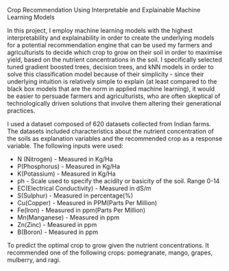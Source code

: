 Crop Recommendation Using Interpretable and Explainable Machine Learning Models 

In this project, I employ machine learning models with the highest interpretability and explainability in order to create the underlying models for a potential recommendation engine that can be used my farmers and agriculturists to decide which crop to grow on their soil in order to maximise yield, based on the nutrient concentrations in the soil. I specifically selected tuned gradient boosted trees, decision trees, and kNN models in order to solve this classification model because of their simplicity - since their underlying intuition is relatively simple to explain (at least compared to the black box models that are the norm in applied machine learning), it would be easier to persuade farmers and agriculturists, who are often skeptical of technologically driven solutions that involve them altering their generational practices.

I used a dataset composed of 620 datasets collected from Indian farms. The datasets included characteristics about the nutrient concentration of the soils as explanation variables and the recommended crop as a response variable. The following inputs were used: 

* N (Nitrogen) - Measured in Kg/Ha
* P(Phosphorus) - Measured in Kg/Ha
* K(Potassium) - Measured in Kg/Ha
* ph - Scale used to specify the acidity or basicity of the soil. Range 0-14
* EC(Electrical Conductivity) - Measured in dS/m
* S(Sulphur) - Measured in percentage(%)
* Cu(Copper) - Measured in PPM(Parts Per Million)
* Fe(Iron) - Measured in ppm(Parts Per Million)
* Mn(Manganese) - Measured in ppm
* Zn(Zinc) - Measured in ppm
* B(Boron) - Measured in ppm

To predict the optimal crop to grow given the nutrient concentrations. It recommended one of the following crops: pomegranate, mango, grapes, mulberry, and ragi.


